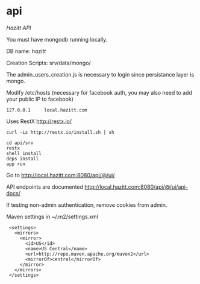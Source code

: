 api
===

*Hazitt API*

You must have mongodb running locally. 

DB name: *hazitt* 

Creation Scripts: srv/data/mongo/

The admin_users_creation.js is necessary to login since persistance layer is mongo. 

Modify /etc/hosts (necessary for facebook auth, you may also need to add your public IP to facebook)

```
127.0.0.1     local.hazitt.com
```

Uses RestX  http://restx.io/

```
curl -Ls http://restx.io/install.sh | sh
```

```
cd api/srv
restx
shell install
deps install
app run
```





Go to http://local.hazitt.com:8080/api/@/ui/

API endpoints are documented http://local.hazitt.com:8080/api/@/ui/api-docs/

If testing non-admin authentication, remove cookies from admin.


Maven settings in ~/.m2/settings.xml
```
 <settings>
   <mirrors>
     <mirror>
       <id>US</id>
       <name>US Central</name>
       <url>http://repo.maven.apache.org/maven2</url>
       <mirrorOf>central</mirrorOf>
     </mirror>
   </mirrors>
 </settings>
```

